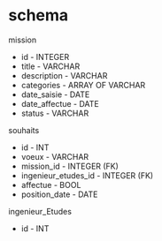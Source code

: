 # schema
mission
* id - INTEGER
* title - VARCHAR
* description - VARCHAR
* categories - ARRAY OF VARCHAR
* date_saisie - DATE
* date_affectue - DATE
* status - VARCHAR

souhaits
* id - INT
* voeux - VARCHAR
* mission_id - INTEGER (FK)
* ingenieur_etudes_id - INTEGER (FK)
* affectue - BOOL
* position_date - DATE

ingenieur_Etudes
* id - INT
